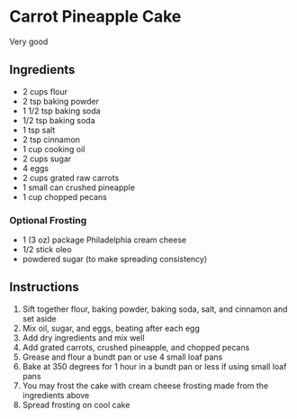 # Carrot Pineapple Cake

Very good

## Ingredients

- 2 cups flour
- 2 tsp baking powder
- 1 1/2 tsp baking soda
- 1/2 tsp baking soda
- 1 tsp salt
- 2 tsp cinnamon
- 1 cup cooking oil
- 2 cups sugar
- 4 eggs
- 2 cups grated raw carrots
- 1 small can crushed pineapple
- 1 cup chopped pecans

### Optional Frosting

- 1 (3 oz) package Philadelphia cream cheese
- 1/2 stick oleo
- powdered sugar (to make spreading consistency)

## Instructions

1. Sift together flour, baking powder, baking soda, salt, and cinnamon and set aside
2. Mix oil, sugar, and eggs, beating after each egg
3. Add dry ingredients and mix well
4. Add grated carrots, crushed pineapple, and chopped pecans
5. Grease and flour a bundt pan or use 4 small loaf pans
6. Bake at 350 degrees for 1 hour in a bundt pan or less if using small loaf pans
7. You may frost the cake with cream cheese frosting made from the ingredients above
8. Spread frosting on cool cake
